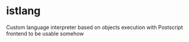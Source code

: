 # istlang
Custom language interpreter based on objects execution with Postscript frontend to be usable somehow
